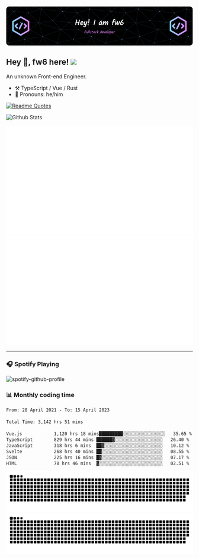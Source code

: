 ![Header](github-header-image.png)

## Hey 👋, fw6 here! <img src="https://github.githubassets.com/images/mona-whisper.gif" height="24" />


An unknown Front-end Engineer.

-   :hammer_and_pick: TypeScript / Vue / Rust
-   :man: Pronouns: he/him


[![Readme Quotes](https://quotes-github-readme.vercel.app/api?type=horizontal&theme=algolia)](https://github.com/piyushsuthar/github-readme-quotes)



![Github Stats](https://github-readme-stats.vercel.app/api?username=fw6&bg_color=30,e96443,904e95&title_color=fff&text_color=fff)

![](https://raw.githubusercontent.com/fw6/github-stats-transparent/output/generated/overview.svg)
![](https://raw.githubusercontent.com/fw6/github-stats-transparent/output/generated/languages.svg)


---

### 🎧 Spotify Playing

<!-- ![spotify-github-profile](/img/default.svg) -->

![spotify-github-profile](https://spotify-github-profile.vercel.app/api/view.svg?uid=r6wn4hdvypv0lkzyrj0e0pjct&cover_image=true&theme=default&show_offline=true&background_color=9a10ad&interchange=true&bar_color_cover=true)



### :bar_chart: Monthly coding time 

<!--START_SECTION:waka-->

```text
From: 28 April 2021 - To: 15 April 2023

Total Time: 3,142 hrs 51 mins

Vue.js            1,120 hrs 18 mins█████████░░░░░░░░░░░░░░░░   35.65 %
TypeScript        829 hrs 44 mins ██████▓░░░░░░░░░░░░░░░░░░   26.40 %
JavaScript        318 hrs 6 mins  ██▓░░░░░░░░░░░░░░░░░░░░░░   10.12 %
Svelte            268 hrs 40 mins ██░░░░░░░░░░░░░░░░░░░░░░░   08.55 %
JSON              225 hrs 16 mins █▓░░░░░░░░░░░░░░░░░░░░░░░   07.17 %
HTML              78 hrs 46 mins  ▓░░░░░░░░░░░░░░░░░░░░░░░░   02.51 %
```

<!--END_SECTION:waka-->




![github contribution grid snake animation](https://raw.githubusercontent.com/platane/platane/output/github-contribution-grid-snake-dark.svg#gh-dark-mode-only)![github contribution grid snake animation](https://raw.githubusercontent.com/platane/platane/output/github-contribution-grid-snake.svg#gh-light-mode-only)
